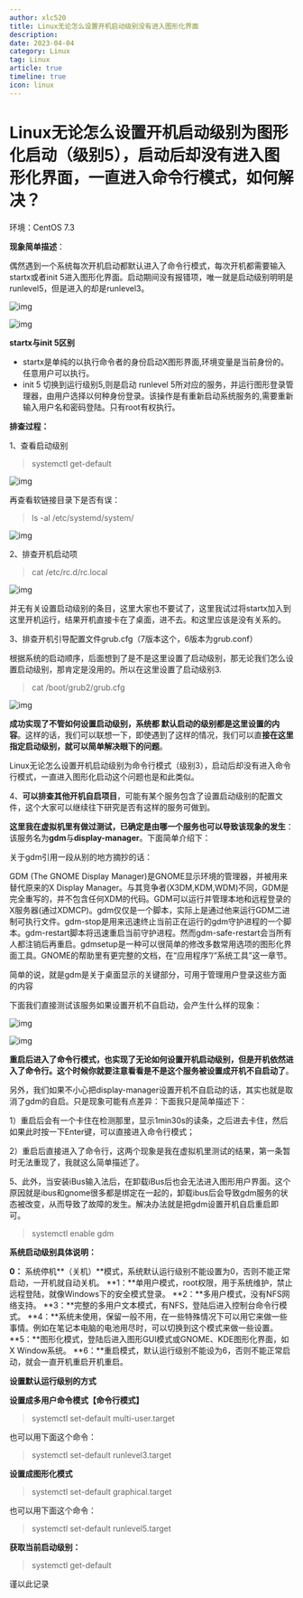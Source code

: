 ```yaml
---
author: xlc520
title: Linux无论怎么设置开机启动级别没有进入图形化界面
description: 
date: 2023-04-04
category: Linux
tag: Linux
article: true
timeline: true
icon: linux
---
```




# Linux无论怎么设置开机启动级别为图形化启动（级别5），启动后却没有进入图形化界面，一直进入命令行模式，如何解决？

环境：CentOS 7.3

**现象简单描述**：

偶然遇到一个系统每次开机启动都默认进入了命令行模式，每次开机都需要输入startx或者init 5进入图形化界面。启动期间没有报错项，唯一就是启动级别明明是runlevel5，但是进入的却是runlevel3。



![img](https://static.xlc520.ml/blogImage/v2-8a79263cd27fc8794234052614fad7ed_r.jpg)



![img](https://static.xlc520.ml/blogImage/v2-b003e2e88a990f28d34b632cfc633b3e_r.jpg)



**startx与init 5区别**

- startx是单纯的以执行命令者的身份启动X图形界面,环境变量是当前身份的。任意用户可以执行。
- init 5 切换到运行级别5,则是启动 runlevel 5所对应的服务，并运行图形登录管理器，由用户选择以何种身份登录。该操作是有重新启动系统服务的,需要重新输入用户名和密码登陆。只有root有权执行。

**排查过程：**

1、查看启动级别

> systemctl get-default

![img](https://static.xlc520.ml/blogImage/v2-a3040b761b076098bb9b688bfb835f69_r.jpg)

再查看软链接目录下是否有误：

> ls -al /etc/systemd/system/

![img](https://static.xlc520.ml/blogImage/v2-2e028bdf7ea4e0697861d4f096b272aa_r.jpg)

2、排查开机启动项

> cat /etc/rc.d/rc.local

![img](https://static.xlc520.ml/blogImage/v2-822cc5cdeec7d67cb8e2d16fb7284cbf_r.jpg)

并无有关设置启动级别的条目，这里大家也不要试了，这里我试过将startx加入到这里开机运行，结果开机直接卡在了桌面，进不去。和这里应该是没有关系的。

3、排查开机引导配置文件grub.cfg（7版本这个，6版本为grub.conf）

根据系统的启动顺序，后面想到了是不是这里设置了启动级别，那无论我们怎么设置启动级别，那肯定是没用的。所以在这里设置了启动级别3.

> cat /boot/grub2/grub.cfg

![img](https://static.xlc520.ml/blogImage/v2-3ffc729159af0dbbfb2d5f9ab59e9996_r.jpg)



**成功实现了不管如何设置启动级别，系统都 默认启动的级别都是这里设置的内容**。这样的话，我们可以联想一下，即使遇到了这样的情况，我们可以直**接在这里指定启动级别，就可以简单解决眼下的问题**。



Linux无论怎么设置开机启动级别为命令行模式（级别3），启动后却没有进入命令行模式，一直进入图形化启动这个问题也是和此类似。



4、**可以排查其他开机自启项目**，可能有某个服务包含了设置启动级别的配置文件，这个大家可以继续往下研究是否有这样的服务可做到。

**这里我在虚拟机里有做过测试，已确定是由哪一个服务也可以导致该现象的发生**：该服务名为**gdm**与**display-manager**。下面简单介绍下：

关于gdm引用一段从别的地方摘抄的话：

GDM (The GNOME Display Manager)是GNOME显示环境的管理器，并被用来替代原来的X Display Manager。与其竞争者(X3DM,KDM,WDM)不同，GDM是完全重写的，并不包含任何XDM的代码。GDM可以运行并管理本地和远程登录的X服务器(通过XDMCP)。gdm仅仅是一个脚本，实际上是通过他来运行GDM二进制可执行文件。gdm-stop是用来迅速终止当前正在运行的gdm守护进程的一个脚本。gdm-restart脚本将迅速重启当前守护进程。然而gdm-safe-restart会当所有人都注销后再重启。gdmsetup是一种可以很简单的修改多数常用选项的图形化界面工具。GNOME的帮助里有更完整的文档，在“应用程序”/“系统工具”这一章节。

简单的说，就是gdm是关于桌面显示的关键部分，可用于管理用户登录这些方面的内容



下面我们直接测试该服务如果设置开机不自启动，会产生什么样的现象：

![img](https://static.xlc520.ml/blogImage/v2-b04965446234d2582cac0f0babb1dbe6_r.jpg)

![img](https://static.xlc520.ml/blogImage/v2-a13c66244680f02646ec57bc32d89455_r.jpg)

**重启后进入了命令行模式，也实现了无论如何设置开机启动级别，但是开机依然进入了命令行。这个时候你就要注意看看是不是这个服务被设置成开机不自启动了**。



另外，我们如果不小心把display-manager设置开机不自启动的话，其实也就是取消了gdm的自启。只是现象可能有点差异：下面我只是简单描述下：

1）重启后会有一个卡住在检测那里，显示1min30s的读条，之后进去卡住，然后如果此时按一下Enter键，可以直接进入命令行模式；



2）重启后直接进入了命令行，这两个现象是我在虚拟机里测试的结果，第一条暂时无法重现了，我就这么简单描述了。



5、此外，当安装iBus输入法后，在卸载iBus后也会无法进入图形用户界面。这个原因就是ibus和gnome很多都是绑定在一起的，卸载ibus后会导致gdm服务的状态被改变，从而导致了故障的发生。解决办法就是把gdm设置开机自启重启即可。

> systemctl enable gdm



**系统启动级别具体说明：**

**0：** 系统停机**（关机）**模式，系统默认运行级别不能设置为0，否则不能正常启动，一开机就自动关机。
**1：**单用户模式，root权限，用于系统维护，禁止远程登陆，就像Windows下的安全模式登录。
**2：**多用户模式，没有NFS网络支持。
**3：**完整的多用户文本模式，有NFS，登陆后进入控制台命令行模式。
**4：**系统未使用，保留一般不用，在一些特殊情况下可以用它来做一些事情。例如在笔记本电脑的电池用尽时，可以切换到这个模式来做一些设置。
**5：**图形化模式，登陆后进入图形GUI模式或GNOME、KDE图形化界面，如X Window系统。
**6：**重启模式，默认运行级别不能设为6，否则不能正常启动，就会一直开机重启开机重启。

**设置默认运行级别的方式**

**设置成多用户命令模式【命令行模式】**

> systemctl set-default multi-user.target

也可以用下面这个命令：

> systemctl set-default runlevel3.target



**设置成图形化模式**

> systemctl set-default graphical.target

也可以用下面这个命令：

> systemctl set-default runlevel5.target


**获取当前启动级别：**

> systemctl get-default



谨以此记录
